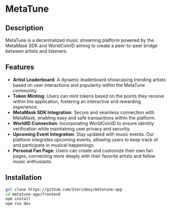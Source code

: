 # MetaTune

## Description

MetaTune is a decentralized music streaming platform powered by the MetaMask SDK and WorldCoinID aiming to create a peer-to-peer bridge between artists and listeners.

## Features

- **Artist Leaderboard**: A dynamic leaderboard showcasing trending artists based on user interactions and popularity within the MetaTune community.
- **Token Minting**: Users can mint tokens based on the points they receive within the application, fostering an interactive and rewarding experience.
- **MetaMask SDK Integration**: Secure and seamless connection with MetaMask, enabling easy and safe transactions within the platform.
- **WorldID Connection**: Incorporating WorldCoinID to ensure identity verification while maintaining user privacy and security.
- **Upcoming Event Integration**: Stay updated with music events. Our platform integrates upcoming events, allowing users to keep track of and participate in musical happenings.
- **Personal Fan Page**: Users can create and customize their own fan pages, connecting more deeply with their favorite artists and fellow music enthusiasts.

## Installation

```bash
git clone https://github.com/Sterioboy/metatune-app
cd metatune-app/frontend
npm install
npm run dev
```
